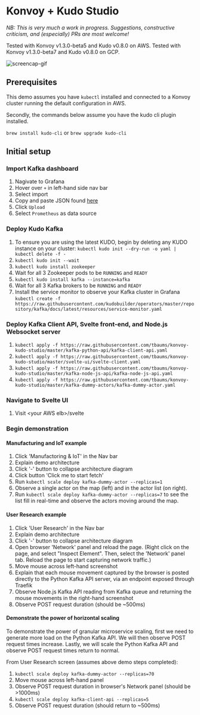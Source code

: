# Konvoy + Kudo Studio

_NB: This is very much a work in progress. Suggestions, constructive criticism, and (especially) PRs are most welcome!_

Tested with Konvoy v1.3.0-beta5 and Kudo v0.8.0 on AWS. 
Tested with Konvoy v1.3.0-beta7 and Kudo v0.8.0 on GCP.

![screencap-gif](https://github.com/tbaums/konvoy-kudo-studio/blob/master/2019_07_22-screencap.gif)

## Prerequisites

This demo assumes you have `kubectl` installed and connected to a Konvoy cluster running the default configuration in AWS.  

Secondly, the commands below assume you have the kudo cli plugin installed.

`brew install kudo-cli` or `brew upgrade kudo-cli`

## Initial setup

### Import Kafka dashboard

1. Nagivate to Grafana
1. Hover over `+` in left-hand side nav bar
1. Select import
1. Copy and paste JSON found [here](https://raw.githubusercontent.com/kudobuilder/operators/master/repository/kafka/docs/latest/resources/grafana-dashboard.json)
1. Click `Upload`
1. Select `Prometheus` as data source

### Deploy Kudo Kafka
1. To ensure you are using the latest KUDO, begin by deleting any KUDO instance on your cluster: `kubectl kudo init --dry-run -o yaml | kubectl delete -f -`
1. `kubectl kudo init --wait`
1. `kubectl kudo install zookeeper`
1. Wait for all 3 Zookeeper pods to be `RUNNING` and `READY`
1. `kubectl kudo install kafka --instance=kafka`
1. Wait for all 3 Kafka brokers to be `RUNNING` and `READY`
1. Install the service monitor to observe your Kafka cluster in Grafana `kubectl create -f https://raw.githubusercontent.com/kudobuilder/operators/master/repository/kafka/docs/latest/resources/service-monitor.yaml`

### Deploy Kafka Client API, Svelte front-end, and Node.js Websocket server
1. `kubectl apply -f https://raw.githubusercontent.com/tbaums/konvoy-kudo-studio/master/kafka-python-api/kafka-client-api.yaml`
1. `kubectl apply -f https://raw.githubusercontent.com/tbaums/konvoy-kudo-studio/master/svelte-ui/svelte-client.yaml`
1. `kubectl apply -f https://raw.githubusercontent.com/tbaums/konvoy-kudo-studio/master/kafka-node-js-api/kafka-node-js-api.yaml`
1. `kubectl apply -f https://raw.githubusercontent.com/tbaums/konvoy-kudo-studio/master/kafka-dummy-actors/kafka-dummy-actor.yaml`



### Navigate to Svelte UI
1. Visit \<your AWS elb\>/svelte

### Begin demonstration

#### Manufacturing and IoT example
1. Click 'Manufactoring & IoT' in the Nav bar
1. Explain demo architecture
1. Click '-' button to collapse architecture diagram
1. Click button 'Click me to start fetch'
1. Run `kubectl scale deploy kafka-dummy-actor --replicas=1`
1. Observe a single actor on the map (left) and in the actor list (on right).
1. Run `kubectl scale deploy kafka-dummy-actor --replicas=7` to see the list fill in real-time and observe the actors moving around the map.

#### User Research example

1. Click 'User Research' in the Nav bar
1. Explain demo architecture
1. Click '-' button to collapse architecture diagram
1. Open browser 'Network' panel and reload the page. (Right click on the page, and select "Inspect Element". Then, select the 'Network' panel tab. Reload the page to start capturing network traffic.)
1. Move mouse across left-hand screenshot
1. Explain that each mouse movement captured by the browser is posted directly to the Python Kafka API server, via an endpoint exposed through Traefik
1. Observe Node.js Kafka API reading from Kafka queue and returning the mouse movements in the right-hand screenshot
1. Observe POST request duration (should be ~500ms)

#### Demonstrate the power of horizontal scaling
To demonstrate the power of granular microservice scaling, first we need to generate more load on the Python Kafka API. We will then observe POST request times increase. Lastly, we will scale the Python Kafka API and observe POST request times return to normal.

From User Research screen (assumes above demo steps completed):
1. `kubectl scale deploy kafka-dummy-actor --replicas=70`
1. Move mouse across left-hand panel
1. Observe POST request duration in browser's Network panel (should be >1000ms)
1. `kubectl scale deploy kafka-client-api --replicas=5`
1. Observe POST request duration (should return to ~500ms)

#### 
